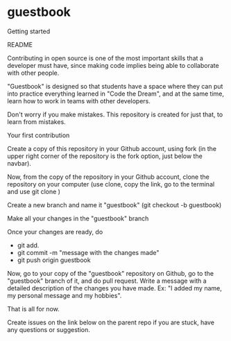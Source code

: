 # guestbook

Getting started

README

Contributing in open source is one of the most important skills that a developer must have, since making code implies being able to collaborate with other people.

"Guestbook" is designed so that students have a space where they can put into practice everything learned in "Code the Dream", and at the same time, learn how to work in teams with other developers.

Don't worry if you make mistakes. This repository is created for just that, to learn from mistakes.

Your first contribution

Create a copy of this repository in your Github account, using fork (in the upper right corner of the repository is the fork option, just below the navbar).

Now, from the copy of the repository in your Github account, clone the repository on your computer (use clone, copy the link, go to the terminal and use git clone <all the url provided by github>)

Create a new branch and name it "guestbook" (git checkout -b guestbook)

Make all your changes in the "guestbook" branch

Once your changes are ready, do
* git add.
* git commit -m "message with the changes made"
* git push origin guestbook

Now, go to your copy of the "guestbook" repository on Github, go to the "guestbook" branch of it, and do pull request. Write a message with a detailed description of the changes you have made. Ex: "I added my name, my personal message and my hobbies".

That is all for now.

Create issues on the link below on the parent repo if you are stuck, have any questions or suggestion.